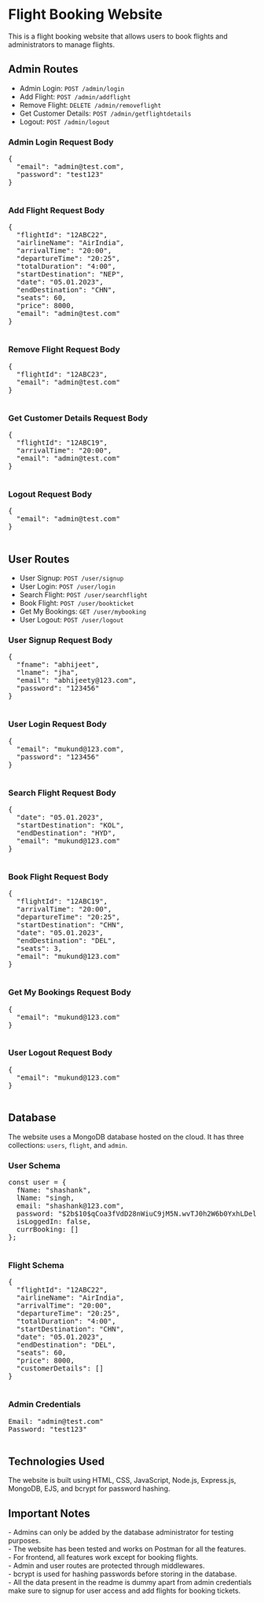 <!DOCTYPE html>
<html>
<head>
 
</head>
<body>
  <h1>Flight Booking Website</h1>
  <p>
    This is a flight booking website that allows users to book flights and administrators to manage flights.
  </p>
  <h2>Admin Routes</h2>
  <ul>
    <li>Admin Login: <code>POST /admin/login</code></li>
    <li>Add Flight: <code>POST /admin/addflight</code></li>
    <li>Remove Flight: <code>DELETE /admin/removeflight</code></li>
    <li>Get Customer Details: <code>POST /admin/getflightdetails</code></li>
    <li>Logout: <code>POST /admin/logout</code></li>
  </ul>
  
  <h3>Admin Login Request Body</h3>
  <pre>
{
  "email": "admin@test.com",
  "password": "test123"
}
  </pre>

  <h3>Add Flight Request Body</h3>
  <pre>
{
  "flightId": "12ABC22",
  "airlineName": "AirIndia",
  "arrivalTime": "20:00",
  "departureTime": "20:25",
  "totalDuration": "4:00",
  "startDestination": "NEP",
  "date": "05.01.2023",
  "endDestination": "CHN",
  "seats": 60,
  "price": 8000,
  "email": "admin@test.com"
}
  </pre>

  <h3>Remove Flight Request Body</h3>
  <pre>
{
  "flightId": "12ABC23",
  "email": "admin@test.com"
}
  </pre>

  <h3>Get Customer Details Request Body</h3>
  <pre>
{
  "flightId": "12ABC19",
  "arrivalTime": "20:00",
  "email": "admin@test.com"
}
  </pre>

  <h3>Logout Request Body</h3>
  <pre>
{
  "email": "admin@test.com"
}
  </pre>

  <h2>User Routes</h2>
  <ul>
    <li>User Signup: <code>POST /user/signup</code></li>
    <li>User Login: <code>POST /user/login</code></li>
    <li>Search Flight: <code>POST /user/searchflight</code></li>
    <li>Book Flight: <code>POST /user/bookticket</code></li>
    <li>Get My Bookings: <code>GET /user/mybooking</code></li>
    <li>User Logout: <code>POST /user/logout</code></li>
  </ul>

  <h3>User Signup Request Body</h3>
  <pre>
{
  "fname": "abhijeet",
  "lname": "jha",
  "email": "abhijeety@123.com",
  "password": "123456"
}
  </pre>

  <h3>User Login Request Body</h3>
  <pre>
{
  "email": "mukund@123.com",
  "password": "123456"
}
  </pre>

  <h3>Search Flight Request Body</h3>
  <pre>
{
  "date": "05.01.2023",
  "startDestination": "KOL",
  "endDestination": "HYD",
  "email": "mukund@123.com"
}
  </pre>

  <h3>Book Flight Request Body</h3>
  <pre>
{
  "flightId": "12ABC19",
  "arrivalTime": "20:00",
  "departureTime": "20:25",
  "startDestination": "CHN",
  "date": "05.01.2023",
  "endDestination": "DEL",
  "seats": 3,
  "email": "mukund@123.com"
}
  </pre>

  <h3>Get My Bookings Request Body</h3>
  <pre>
{
  "email": "mukund@123.com"
}
  </pre>

  <h3>User Logout Request Body</h3>
  <pre>
{
  "email": "mukund@123.com"
}
  </pre>

  <h2>Database</h2>
  <p>
    The website uses a MongoDB database hosted on the cloud. It has three collections: <code>users</code>, <code>flight</code>, and <code>admin</code>.
  </p>

  <h3>User Schema</h3>
  <pre>
const user = {
  fName: "shashank",
  lName: "singh,
  email: "shashank@123.com",
  password: "$2b$10$qCoa3fVdD28nWiuC9jM5N.wvTJ0h2W6b0YxhLDelGpafEVA7BZUV2",
  isLoggedIn: false,
  currBooking: []
};
  </pre>

  <h3>Flight Schema</h3>
  <pre>
{
  "flightId": "12ABC22",
  "airlineName": "AirIndia",
  "arrivalTime": "20:00",
  "departureTime": "20:25",
  "totalDuration": "4:00",
  "startDestination": "CHN",
  "date": "05.01.2023",
  "endDestination": "DEL",
  "seats": 60,
  "price": 8000,
  "customerDetails": []
}
  </pre>

  <h3>Admin Credentials</h3>
  <pre>
Email: "admin@test.com"
Password: "test123"
  </pre>

  <h2>Technologies Used</h2>
  <p>
    The website is built using HTML, CSS, JavaScript, Node.js, Express.js, MongoDB, EJS, and bcrypt for password hashing.
  </p>

  <h2>Important Notes</h2>
  <p>
    - Admins can only be added by the database administrator for testing purposes.
    <br>
    - The website has been tested and works on Postman for all the features.
    <br>
    - For frontend, all features work except for booking flights.
    <br>
    - Admin and user routes are protected through middlewares.
    <br>
    - bcrypt is used for hashing passwords before storing in the database.
    <br>
    - All the data present in the readme is dummy apart from admin credentials make sure to signup for user access and add flights for booking tickets.
  </p>
</body>
</html>
